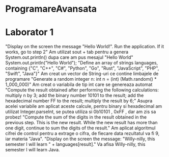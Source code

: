 # ProgramareAvansata
# Laborator 1

  "Display on the screen the message "Hello World!". Run the application. If it works, go to step 2"
   Am utilizat sout + tab pentru a genera  System.out.println() dupa care am pus mesajul "Hello World" System.out.println("Hello World");
  "Define an array of strings languages, containing {"C", "C++", "C#", "Python", "Go", "Rust", "JavaScript", "PHP", "Swift", "Java"}"
   Am creat un vector de String-uri ce contine limbajele de programare
  "Generate a random integer n: int n = (int) (Math.random() * 1_000_000)"
   Am creat o variabila de tip int care se genereaza automat
  "Compute the result obtained after performing the following calculations:
    multiply n by 3;
    add the binary number 10101 to the result;
    add the hexadecimal number FF to the result;
      multiply the result by 6;"
   Asupra acelei variabile am aplicat aceste calcule, pentru binary si hexadecimal am utilizat Integer.parseInt, se putea utiliza si 0b10101 , 0xFF , dar am zis sa probez!
  "Compute the sum of the digits in the result obtained in the previous step. This is the new result. While the new result has more than one digit, continue to sum the digits of the result."
   Am aplicat algoritmul cifrei de control pentru a extrage o cifra, de fiecare data rezultatul va fi 9, iar materia "Java".
  "Display on the screen the message: "Willy-nilly, this semester I will learn " + languages[result]."
   Va afisa Willy-nilly, this semester I will learn Java.
